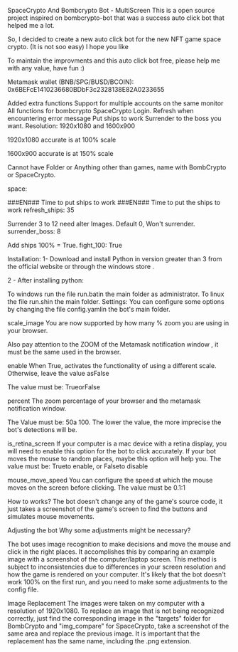 SpaceCrypto And Bombcrypto Bot - MultiScreen
This is a open source project inspired on bombcrypto-bot that was a success auto click bot that helped me a lot.

So, I decided to create a new auto click bot for the new NFT game space crypto. (It is not soo easy) I hope you like

To maintain the improvments and this auto click bot free, please help me with any value, have fun :)

Metamask wallet (BNB/SPG/BUSD/BCOIN): 0x6BEFcE1410236680BDbF3c2328138E82A0233655

Added extra functions
Support for multiple accounts on the same monitor
All functions for bombcrypto
SpaceCrypto
Login.
Refresh when encountering error message
Put ships to work
Surrender to the boss you want.
Resolution: 1920x1080 and 1600x900

1920x1080 accurate is at 100% scale

1600x900 accurate is at 150% scale

Cannot have Folder or Anything other than games, name with BombCrypto or SpaceCrypto.

space:

###EN### Time to put ships to work
###EN### Time to put the ships to work
refresh_ships: 35

Surrender 3 to 12 need alter Images.
Default 0, Won't surrender.
surrender_boss: 8

Add ships 100% = True.
fight_100: True

Installation:
1- Download and install Python in version greater than 3 from the official website or through the windows store .

2 - After installing python:

To windows run the file run.batin the main folder as administrator.
To linux the file run.shin the main folder.
Settings:
You can configure some options by changing the file config.yamlin the bot's main folder.

scale_image
You are now supported by how many % zoom you are using in your browser.

Also pay attention to the ZOOM of the Metamask notification window , it must be the same used in the browser.

enable
When True, activates the functionality of using a different scale. Otherwise, leave the value asFalse

The value must be: TrueorFalse

percent
The zoom percentage of your browser and the metamask notification window.

The Value must be: 50a 100. The lower the value, the more imprecise the bot's detections will be.

is_retina_screen
If your computer is a mac device with a retina display, you will need to enable this option for the bot to click accurately. If your bot moves the mouse to random places, maybe this option will help you.
The value must be: Trueto enable, or Falseto disable

mouse_move_speed
You can configure the speed at which the mouse moves on the screen before clicking.
The value must be 0.1:1

How to works?
The bot doesn't change any of the game's source code, it just takes a screenshot of the game's screen to find the buttons and simulates mouse movements.

Adjusting the bot
Why some adjustments might be necessary?

The bot uses image recognition to make decisions and move the mouse and click in the right places. It accomplishes this by comparing an example image with a screenshot of the computer/laptop screen. This method is subject to inconsistencies due to differences in your screen resolution and how the game is rendered on your computer. It's likely that the bot doesn't work 100% on the first run, and you need to make some adjustments to the config file.

Image Replacement
The images were taken on my computer with a resolution of 1920x1080. To replace an image that is not being recognized correctly, just find the corresponding image in the "targets" folder for BombCrypto and "img_compare" for SpaceCrypto, take a screenshot of the same area and replace the previous image. It is important that the replacement has the same name, including the .png extension.
